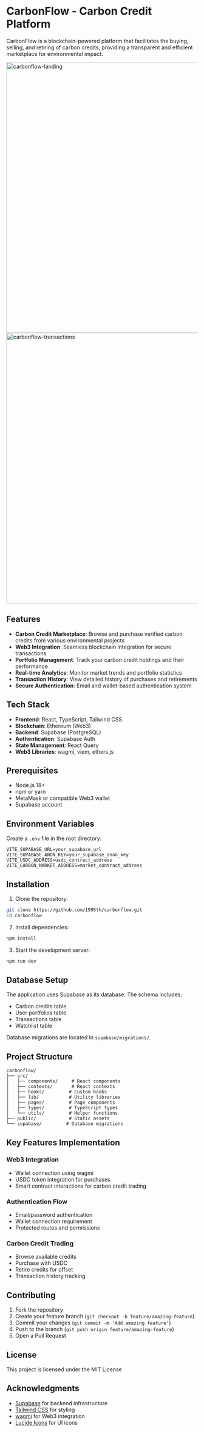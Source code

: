 # CarbonFlow - Carbon Credit Platform

CarbonFlow is a blockchain-powered platform that facilitates the buying, selling, and retiring of carbon credits, providing a transparent and efficient marketplace for environmental impact.

<img width="712" alt="carbonflow-landing" src="https://github.com/user-attachments/assets/12dfc49e-ce84-4f7b-b841-8c59040df104" />

<img width="712" alt="carbonflow-transactions" src="https://github.com/user-attachments/assets/254fb183-7d67-47e9-a77f-e376812f7fab" />

## Features

- **Carbon Credit Marketplace**: Browse and purchase verified carbon credits from various environmental projects
- **Web3 Integration**: Seamless blockchain integration for secure transactions
- **Portfolio Management**: Track your carbon credit holdings and their performance
- **Real-time Analytics**: Monitor market trends and portfolio statistics
- **Transaction History**: View detailed history of purchases and retirements
- **Secure Authentication**: Email and wallet-based authentication system

## Tech Stack

- **Frontend**: React, TypeScript, Tailwind CSS
- **Blockchain**: Ethereum (Web3)
- **Backend**: Supabase (PostgreSQL)
- **Authentication**: Supabase Auth
- **State Management**: React Query
- **Web3 Libraries**: wagmi, viem, ethers.js

## Prerequisites

- Node.js 18+
- npm or yarn
- MetaMask or compatible Web3 wallet
- Supabase account

## Environment Variables

Create a `.env` file in the root directory:

```env
VITE_SUPABASE_URL=your_supabase_url
VITE_SUPABASE_ANON_KEY=your_supabase_anon_key
VITE_USDC_ADDRESS=usdc_contract_address
VITE_CARBON_MARKET_ADDRESS=market_contract_address
```

## Installation

1. Clone the repository:
```bash
git clone https://github.com/1995th/carbonflow.git
cd carbonflow
```

2. Install dependencies:
```bash
npm install
```

3. Start the development server:
```bash
npm run dev
```

## Database Setup

The application uses Supabase as its database. The schema includes:

- Carbon credits table
- User portfolios table
- Transactions table
- Watchlist table

Database migrations are located in `supabase/migrations/`.

## Project Structure

```
carbonflow/
├── src/
│   ├── components/     # React components
│   ├── contexts/       # React contexts
│   ├── hooks/         # Custom hooks
│   ├── lib/           # Utility libraries
│   ├── pages/         # Page components
│   ├── types/         # TypeScript types
│   └── utils/         # Helper functions
├── public/            # Static assets
└── supabase/         # Database migrations
```

## Key Features Implementation

### Web3 Integration

- Wallet connection using wagmi
- USDC token integration for purchases
- Smart contract interactions for carbon credit trading

### Authentication Flow

- Email/password authentication
- Wallet connection requirement
- Protected routes and permissions

### Carbon Credit Trading

- Browse available credits
- Purchase with USDC
- Retire credits for offset
- Transaction history tracking

## Contributing

1. Fork the repository
2. Create your feature branch (`git checkout -b feature/amazing-feature`)
3. Commit your changes (`git commit -m 'Add amazing feature'`)
4. Push to the branch (`git push origin feature/amazing-feature`)
5. Open a Pull Request

## License

This project is licensed under the MIT License

## Acknowledgments

- [Supabase](https://supabase.com/) for backend infrastructure
- [Tailwind CSS](https://tailwindcss.com/) for styling
- [wagmi](https://wagmi.sh/) for Web3 integration
- [Lucide Icons](https://lucide.dev/) for UI icons
